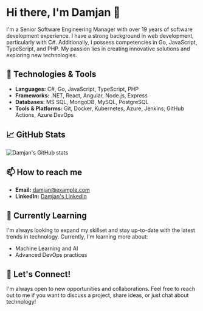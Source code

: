 # Hi there, I'm Damjan 👋

I'm a Senior Software Engineering Manager with over 19 years of software development experience. I have a strong background in web development, particularly with C#. Additionally, I possess competencies in Go, JavaScript, TypeScript, and PHP. My passion lies in creating innovative solutions and exploring new technologies.

## 🔧 Technologies & Tools

- **Languages:** C#, Go, JavaScript, TypeScript, PHP
- **Frameworks:** .NET, React, Angular, Node.js, Express
- **Databases:** MS SQL, MongoDB, MySQL, PostgreSQL
- **Tools & Platforms:** Git, Docker, Kubernetes, Azure, Jenkins, GitHub Actions, Azure DevOps

## 📈 GitHub Stats

![Damjan's GitHub stats](https://github-readme-stats.vercel.app/api?username=damjan-g&show_icons=true&theme=radical)

## 📫 How to reach me

- **Email:** damjan@example.com
- **LinkedIn:** [Damjan's LinkedIn](www.linkedin.com/in/damjangeorgiev)

## 🌱 Currently Learning

I'm always looking to expand my skillset and stay up-to-date with the latest trends in technology. Currently, I'm learning more about:

- Machine Learning and AI
- Advanced DevOps practices

## 💬 Let's Connect!

I'm always open to new opportunities and collaborations. Feel free to reach out to me if you want to discuss a project, share ideas, or just chat about technology!
